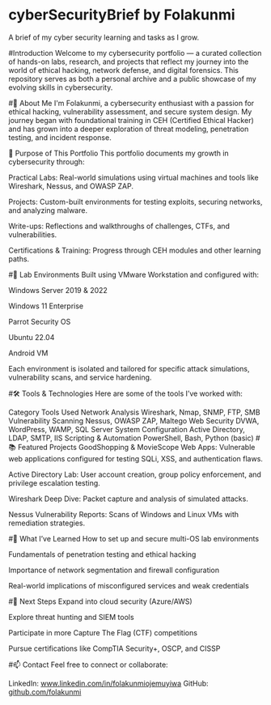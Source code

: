 # cyberSecurityBrief by Folakunmi
A brief of my cyber security learning and tasks as I grow.

#Introduction
Welcome to my cybersecurity portfolio — a curated collection of hands-on labs, research, and projects that reflect my journey into the world of ethical hacking, network defense, and digital forensics. This repository serves as both a personal archive and a public showcase of my evolving skills in cybersecurity.

#📌 About Me
I'm Folakunmi, a cybersecurity enthusiast with a passion for ethical hacking, vulnerability assessment, and secure system design. My journey began with foundational training in CEH (Certified Ethical Hacker) and has grown into a deeper exploration of threat modeling, penetration testing, and incident response.

🎯 Purpose of This Portfolio
This portfolio documents my growth in cybersecurity through:

Practical Labs: Real-world simulations using virtual machines and tools like Wireshark, Nessus, and OWASP ZAP.

Projects: Custom-built environments for testing exploits, securing networks, and analyzing malware.

Write-ups: Reflections and walkthroughs of challenges, CTFs, and vulnerabilities.

Certifications & Training: Progress through CEH modules and other learning paths.

#🧪 Lab Environments
Built using VMware Workstation and configured with:

Windows Server 2019 & 2022

Windows 11 Enterprise

Parrot Security OS

Ubuntu 22.04

Android VM

Each environment is isolated and tailored for specific attack simulations, vulnerability scans, and service hardening.

#🛠️ Tools & Technologies
Here are some of the tools I’ve worked with:

Category	Tools Used
Network Analysis	Wireshark, Nmap, SNMP, FTP, SMB
Vulnerability Scanning	Nessus, OWASP ZAP, Maltego
Web Security	DVWA, WordPress, WAMP, SQL Server
System Configuration	Active Directory, LDAP, SMTP, IIS
Scripting & Automation	PowerShell, Bash, Python (basic)
#📚 Featured Projects
GoodShopping & MovieScope Web Apps: Vulnerable web applications configured for testing SQLi, XSS, and authentication flaws.

Active Directory Lab: User account creation, group policy enforcement, and privilege escalation testing.

Wireshark Deep Dive: Packet capture and analysis of simulated attacks.

Nessus Vulnerability Reports: Scans of Windows and Linux VMs with remediation strategies.

#🧠 What I’ve Learned
How to set up and secure multi-OS lab environments

Fundamentals of penetration testing and ethical hacking

Importance of network segmentation and firewall configuration

Real-world implications of misconfigured services and weak credentials

#🚀 Next Steps
Expand into cloud security (Azure/AWS)

Explore threat hunting and SIEM tools

Participate in more Capture The Flag (CTF) competitions

Pursue certifications like CompTIA Security+, OSCP, and CISSP

#📫 Contact
Feel free to connect or collaborate:

LinkedIn: www.linkedin.com/in/folakunmiojemuyiwa
GitHub: [github.com/folakunmi](https://github.com/folakunmio)

